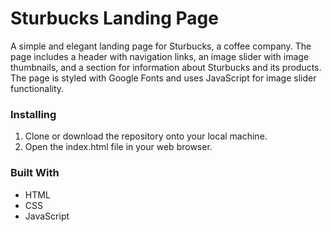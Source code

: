 <h1>Sturbucks Landing Page</h1>

<p>A simple and elegant landing page for Sturbucks, a coffee company. The page includes a header with navigation links, an image slider with image thumbnails, and a section for information about Sturbucks and its products. The page is styled with Google Fonts and uses JavaScript for image slider functionality.</p>

<h3>Installing</h3>
<ol>
    <li>Clone or download the repository onto your local machine.</li>
    <li>Open the index.html file in your web browser.</li>
</ol>

<h3>Built With</h3>

<ul>
    <li>HTML</li>
    <li>CSS</li>
    <li>JavaScript</li>
</ul>
